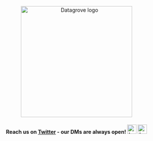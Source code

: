 <div class="table-wrapper" markdown="block">

<!-- # Contact -->

<br>
<br>
<p align="center">
    <img src="/circle_logo.png" alt="Datagrove logo" style="height: 300px;" />
</p>

<h4 align="center">
    Reach us on <a href="https://twitter.com/datagrove_us">Twitter</a> - our DMs are always open!   
    <img src="/twitter_blue.png" alt="twitter icon" width="25" class="blue-twitter"/>
    <img src="/twitter_48.png" alt="twitter icon" width="25" class="green-twitter"/>
</h4>

<!-- <br>
<br>
<br>
<br>
<br> -->

<!-- <div class="footer-text-div"  >
    <p class="footer-text">
        <a href="/terms/">Terms and Conditions</a>
        | Copyright © 2022 Datagrove, Inc.
    </p>
</div> -->
</div>